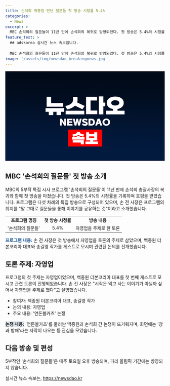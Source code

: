 ```yaml
---
title: 손석희 백종원 만난 질문들 첫 방송 시청률 5.4%
categories:
  - News
excerpt: >
  MBC 손석희의 질문들이 11년 만에 손석희의 복귀로 방영되었다. 첫 방송은 5.4%의 시청률을 기록하며 호평을 받았고, 백종원이 첫 게스트로 등장하여 연돈볼카츠 논란 등 다양한 이야기를 소환했다. 손석희는 이 프로그램에 대해 자극적이지 않으면서도 의미와 재미를 담아내려고 한다고 설명했다. 다음 방송은 토요일 오후에 예정되어 있으며, 파리 올림픽 기간에는 방영되지 않는다.
feature_text: >
  ## adskorea 실시간 뉴스 속보입니다.

  MBC 손석희의 질문들이 11년 만에 손석희의 복귀로 방영되었다. 첫 방송은 5.4%의 시청률을 기록하며 호평을 받았고, 백종원이 첫 게스트로 등장하여 연돈볼카츠 논란 등 다양한 이야기를 소환했다. 손석희는 이 프로그램에 대해 자극적이지 않으면서도 의미와 재미를 담아내려고 한다고 설명했다. 다음 방송은 토요일 오후에 예정되어 있으며, 파리 올림픽 기간에는 방영되지 않는다.
image: '/assets/img/newsdao_breakingnews.jpg'
---
```


<p><img src="/assets/img/newsdao_breakingnews.jpg" alt="adskorea 속보" /></p>

<h2 data-ke-size="size26">MBC '손석희의 질문들' 첫 방송 소개</h2>

<p data-ke-size="size16">MBC의 5부작 특집 시사 프로그램 '손석희의 질문들'이 11년 만에 손석희 총괄사장의 복귀와 함께 첫 방송을 마쳤습니다. 첫 방송은 5.4%의 시청률을 기록하며 호평을 받았습니다. 프로그램은 다섯 차례의 특집 방송으로 구성되어 있으며, 손 전 사장은 프로그램의 취지를 "말 그대로 질문들을 통해 이야기를 공유하는 것"이라고 소개했습니다.</p>

<table>
  <tr>
    <td style="text-align: center; height: 17px;"><b>프로그램 명칭</b></td>
    <td style="text-align: center; height: 17px;"><b>첫 방송 시청률</b></td>
    <td style="text-align: center; height: 17px;"><b>방송 내용</b></td>
  </tr>
  <tr>
    <td style="text-align: center; height: 17px;">'손석희의 질문들'</td>
    <td style="text-align: center; height: 17px;">5.4%</td>
    <td style="text-align: center; height: 17px;">자영업을 주제로 한 토론</td>
  </tr>
</table>

<p><b><span style="color: #1a5490;">프로그램 내용:</span></b> 손 전 사장은 첫 방송에서 자영업을 토론의 주제로 삼았으며, 백종원 더본코리아 대표와 송길영 작가를 게스트로 모시며 관련된 논의를 전개했습니다.</p>

<h2 data-ke-size="size26">토론 주제: 자영업</h2>

<p data-ke-size="size16">프로그램의 첫 주제는 자영업이었으며, 백종원 더본코리아 대표를 첫 번째 게스트로 모시고 관련 토론이 진행되었습니다. 손 전 사장은 "시작은 먹고 사는 이야기가 아닐까 싶어서 자영업을 주제로 했다"고 설명했습니다.</p>

<ul>
  <li>참여자: 백종원 더본코리아 대표, 송길영 작가</li>
  <li>논의 내용: 자영업</li>
  <li>주요 내용: '연돈볼카츠' 논쟁</li>
</ul>

<p><b><span style="background-color: #21538527;">논쟁 내용:</span></b> '연돈볼카츠'를 둘러싼 백종원과 손석희 간 논쟁이 뜨거워지며, 화면에는 '창과 방패'라는 자막이 나오는 등 관심을 모았습니다.</p>

<h2 data-ke-size="size26">다음 방송 및 편성</h2>

<p data-ke-size="size16">5부작인 '손석희의 질문들'은 매주 토요일 오후 방송되며, 파리 올림픽 기간에는 방영되지 않습니다.</p>
실시간 뉴스 속보는, <a href="https://newsdao.kr" rel="dofollow">https://newsdao.kr</a>


